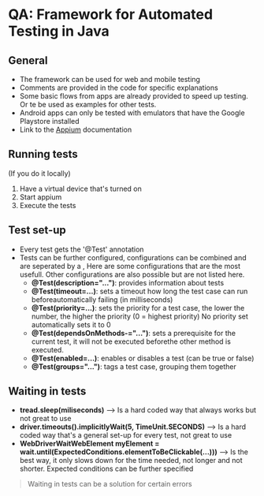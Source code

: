 # QA: Framework for Automated Testing in Java

## General
- The framework can be used for web and mobile testing
- Comments are provided in the code for specific explanations
- Some basic flows from apps are already provided to speed up testing. Or te be used as examples for other tests.
- Android apps can only be tested with emulators that have the Google Playstore installed
- Link to the [Appium](https://appium.io/docs/en/about-appium/intro/) documentation 

## Running tests
(If you do it locally)
1. Have a virtual device that's turned on
2. Start appium
3. Execute the tests


## Test set-up
- Every test gets the '@Test' annotation
- Tests can be further configured, configurations can be combined and are seperated by a , Here are some configurations that are the most usefull. Other configurations are also possible but are not listed here.
   -  **@Test(description="...")**: provides information about tests
   -  **@Test(timeout=...)**: sets a timeout how long the test case can run beforeautomatically failing (in milliseconds)
   -  **@Test(priority=...)**: sets the priority for a test case, the lower the number, the higher the priority (0 = highest priority) No priority set automatically sets it to 0
   -  **@Test(dependsOnMethods-="...")**: sets a prerequisite for the current test, it will not be executed beforethe other method is executed.
   -  **@Test(enabled=...)**: enables or disables a test (can be true or false)
   -  **@Test(groups="...")**: tags a test case, grouping them together

## Waiting in tests
- **tread.sleep(miliseconds)** --> Is a hard coded way that always works but not great to use
- **driver.timeouts().implicitlyWait(5, TimeUnit.SECONDS)** --> Is a hard coded way that's a general set-up for every test, not great to use
- **WebDriverWaitWebElement myElement = wait.until(ExpectedConditions.elementToBeClickable(...)))** --> Is the best way, it only slows down for the time needed, not longer and not shorter. Expected conditions can be further specified

> Waiting in tests can be a solution for certain errors

